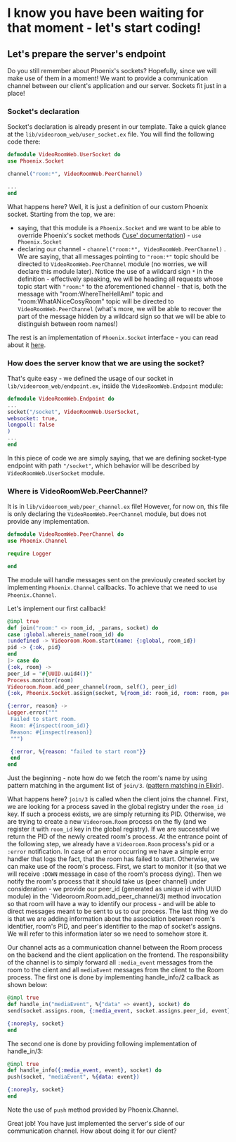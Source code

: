 # I know you have been waiting for that moment - let's start coding!
 ## Let's prepare the server's endpoint
 Do you still remember about Phoenix's sockets? Hopefully, since we will make use of them in a moment! We want to provide a communication channel between our client's application and our server.
 Sockets fit just in a place!

 ### Socket's declaration
 Socket's declaration is already present in our template. Take a quick glance at the `lib/videoroom_web/user_socket.ex` file.
 You will find the following code there:

 ```elixir
 defmodule VideoRoomWeb.UserSocket do
 use Phoenix.Socket

 channel("room:*", VideoRoomWeb.PeerChannel)
 
 ...
 end
 ```
 
 What happens here? Well, it is just a definition of our custom Phoenix socket. Starting from the top, we are:
 + saying, that this module is a `Phoenix.Socket` and we want to be able to override Phoenix's socket methods (['use' documentation](https://elixir-lang.org/getting-started/alias-require-and-import.html#use)) - ```use Phoenix.Socket```
 + declaring our channel - ```channel("room:*", VideoRoomWeb.PeerChannel)``` . We are saying, that all messages pointing to ```"room:*"``` topic should be directed to `VideoRoomWeb.PeerChannel` module (no worries, we will declare this module later). Notice the use of a wildcard sign ```*``` in the definition - effectively speaking, we will be heading all requests whose topic start with ```"room:"``` to the aforementioned channel - that is, both the message with "room:WhereTheHellAmI" topic and "room:WhatANiceCosyRoom" topic will be directed to `VideoRoomWeb.PeerChannel` (what's more, we will be able to recover the part of the message hidden by a wildcard sign so that we will be able to distinguish between room names!)
 
 The rest is an implementation of `Phoenix.Socket` interface \- you can read about it [here](https://hexdocs.pm/phoenix/Phoenix.Socket.html#callbacks).
 
 ### How does the server know that we are using the socket?
 That's quite easy - we defined the usage of our socket in `lib/videoroom_web/endpoint.ex`, inside the `VideoRoomWeb.Endpoint` module:
 ```elixir
 defmodule VideoRoomWeb.Endpoint do 
 ...
 socket("/socket", VideoRoomWeb.UserSocket,
 websocket: true,
 longpoll: false
 )
 ...
 end 
 ```
 In this piece of code we are simply saying, that we are defining socket-type endpoint with path ```"/socket"```, which behavior will be described by 
 ```VideoRoomWeb.UserSocket``` module.

 ### Where is VideoRoomWeb.PeerChannel? 
 It is in `lib/videoroom_web/peer_channel.ex` file! However, for now on, this file is only declaring the `VideoRoomWeb.PeerChannel` module, but does not provide any implementation.
 ```elixir
 defmodule VideoRoomWeb.PeerChannel do
 use Phoenix.Channel

 require Logger

 end
 ```

 The module will handle messages sent on the previously created socket by implementing `Phoenix.Channel` callbacks. To achieve that we need to `use Phoenix.Channel`.
 
 Let's implement our first callback!
 ```elixir
 @impl true
 def join("room:" <> room_id, _params, socket) do
 case :global.whereis_name(room_id) do
 :undefined -> Videoroom.Room.start(name: {:global, room_id})
 pid -> {:ok, pid}
 end
 |> case do
 {:ok, room} ->
 peer_id = "#{UUID.uuid4()}"
 Process.monitor(room)
 Videoroom.Room.add_peer_channel(room, self(), peer_id)
 {:ok, Phoenix.Socket.assign(socket, %{room_id: room_id, room: room, peer_id: peer_id})}

 {:error, reason} ->
 Logger.error("""
  Failed to start room.
  Room: #{inspect(room_id)}
  Reason: #{inspect(reason)}
  """)

  {:error, %{reason: "failed to start room"}}
  end
 end
 ```
 Just the beginning - note how do we fetch the room's name by using pattern matching in the argument list of `join/3`. ([pattern matching in Elixir](https://elixir-lang.org/getting-started/pattern-matching.html#pattern-matching)). <br>

 What happens here?
 `join/3` is called when the client joins the channel. First, we are looking for a process saved in the global registry under the `room_id` key. If such a process exists, we are simply returning its PID. Otherwise, we are trying to create a new `Videoroom.Room` process on the fly (and we register it with `room_id` key in the global registry). If we are successful we return the PID of the newly created room's process.
 At the entrance point of the following step, we already have a `Videoroom.Room` process's pid or a `:error` notification. In case of an error occurring we have a simple error handler that logs the fact, that the room has failed to start. Otherwise, we can make use of the room's process. First, we start to monitor it (so that we will receive ```:DOWN``` message in case of the room's process dying). Then we notify the room's process that it should take us (peer channel) under consideration - we provide our peer_id (generated as unique id with UUID module) in the `Videoroom.Room.add_peer_channel/3) method invocation so that room will have a way to identify our process - and will be able to direct messages meant to be sent to us to our process. The last thing we do is that we are adding information about the association between room's identifier, room's PID, and peer's identifier to the map of socket's assigns. We will refer to this information later so we need to somehow store it.

 
 Our channel acts as a communication channel between the Room process on the backend and the client application on the frontend. The responsibility of the channel is to simply forward all `:media_event` messages from the room to the client and all `mediaEvent` messages from the client to the Room process. 
 The first one is done by implementing handle_info/2 callback as shown below:
 ```elixir
 @impl true
 def handle_in("mediaEvent", %{"data" => event}, socket) do
 send(socket.assigns.room, {:media_event, socket.assigns.peer_id, event})

 {:noreply, socket}
 end
 ```
 The second one is done by providing following implementation of handle_in/3:
 ```elixir
 @impl true
 def handle_info({:media_event, event}, socket) do
 push(socket, "mediaEvent", %{data: event})

 {:noreply, socket}
 end

 ```
 Note the use of `push` method provided by Phoenix.Channel. 

 Great job! You have just implemented the server's side of our communication channel. How about doing it for our client?

